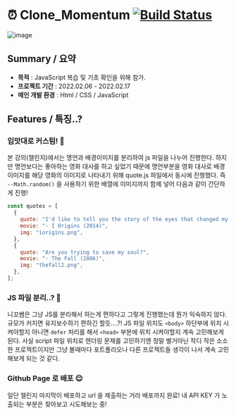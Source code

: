 # :alarm_clock: Clone_Momentum [![Build Status](https://travis-ci.org/joemccann/dillinger.svg?branch=master)](https://travis-ci.org/joemccann/dillinger)

![image](https://user-images.githubusercontent.com/85853145/154610937-e69b7e0e-ca97-40c6-a804-876b64b69421.png)

## Summary / 요약

- **목적** : JavaScript 복습 및 기초 확인을 위해 참가.
- **프로젝트 기간** : 2022.02.06 - 2022.02.17
- **메인 개발 환경** : Html / CSS / JavaScript

## Features / 특징..?

### 입맛대로 커스텀! :zany_face:

본 강의(챌린지)에서는 명언과 배경이미지를 분리하여 js 파일을 나누어 진행한다. 하지만 명언보다는 좋아하는 영화 대사를 하고 싶었기 때문에 명언부분을 영화 대사로 배경이미지를 해당 영화의 이미지로 나타내기 위해 quote.js 파일에서 동시에 진행했다. 즉 `--Math.random()` 을 사용하기 위한 배열에 이미지까지 함께 넣어 다음과 같이 간단하게 진행!

```javascript
const quotes = [
  {
    quote: "I'd like to tell you the story of the eyes that changed my world.",
    movie: "- I Origins (2014)",
    img: "iorigins.png",
  },
  {
    quote: "Are you trying to save my soul?",
    movie: "- The Fall (2006)",
    img: "thefall2.png",
  },
];
```

### JS 파일 분리..? :thinking:

니꼬쌤은 그냥 JS를 분리해서 하는게 편하다고 그렇게 진행했는데 뭔가 익숙하지 않다. 규모가 커지면 유지보수하기 편하긴 할듯....?! JS 파일 위치도 `<body>` 하단부에 위치 시켜야할지 아니면 `defer` 처리를 해서 `<head>` 부분에 위치 시켜야할지 계속 고민해보게 된다. 사실 script 파일 위치로 렌더링 문제를 고민하기엔 정말 별거아닌 작디 작은 소소한 프로젝트이지만 그냥 볼때마다 포트폴리오나 다른 프로젝트들 생각이 나서 계속 고민해보게 되는 것 같다.

### Github Page 로 배포 :relieved:

일단 챌린지 마지막이 배포하고 url 을 제출하는 거라 배포까지 완료! 내 API KEY 가 노출되는 부분은 찾아보고 시도해보는 중!
